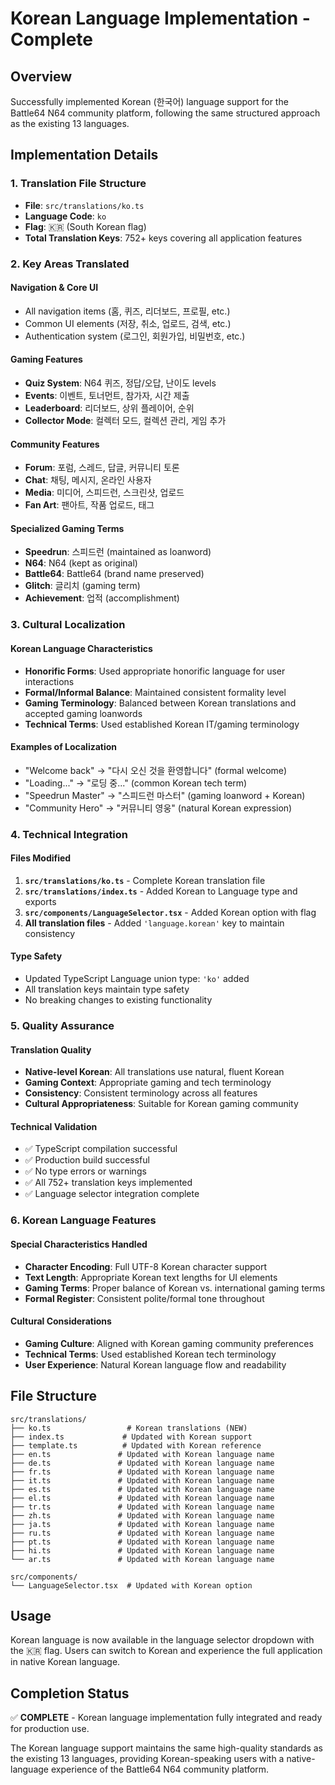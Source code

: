 # Korean Language Implementation - Complete

## Overview
Successfully implemented Korean (한국어) language support for the Battle64 N64 community platform, following the same structured approach as the existing 13 languages.

## Implementation Details

### 1. Translation File Structure
- **File**: `src/translations/ko.ts`
- **Language Code**: `ko`
- **Flag**: 🇰🇷 (South Korean flag)
- **Total Translation Keys**: 752+ keys covering all application features

### 2. Key Areas Translated

#### Navigation & Core UI
- All navigation items (홈, 퀴즈, 리더보드, 프로필, etc.)
- Common UI elements (저장, 취소, 업로드, 검색, etc.)
- Authentication system (로그인, 회원가입, 비밀번호, etc.)

#### Gaming Features
- **Quiz System**: N64 퀴즈, 정답/오답, 난이도 levels
- **Events**: 이벤트, 토너먼트, 참가자, 시간 제출
- **Leaderboard**: 리더보드, 상위 플레이어, 순위
- **Collector Mode**: 컬렉터 모드, 컬렉션 관리, 게임 추가

#### Community Features
- **Forum**: 포럼, 스레드, 답글, 커뮤니티 토론
- **Chat**: 채팅, 메시지, 온라인 사용자
- **Media**: 미디어, 스피드런, 스크린샷, 업로드
- **Fan Art**: 팬아트, 작품 업로드, 태그

#### Specialized Gaming Terms
- **Speedrun**: 스피드런 (maintained as loanword)
- **N64**: N64 (kept as original)
- **Battle64**: Battle64 (brand name preserved)
- **Glitch**: 글리치 (gaming term)
- **Achievement**: 업적 (accomplishment)

### 3. Cultural Localization

#### Korean Language Characteristics
- **Honorific Forms**: Used appropriate honorific language for user interactions
- **Formal/Informal Balance**: Maintained consistent formality level
- **Gaming Terminology**: Balanced between Korean translations and accepted gaming loanwords
- **Technical Terms**: Used established Korean IT/gaming terminology

#### Examples of Localization
- "Welcome back" → "다시 오신 것을 환영합니다" (formal welcome)
- "Loading..." → "로딩 중..." (common Korean tech term)
- "Speedrun Master" → "스피드런 마스터" (gaming loanword + Korean)
- "Community Hero" → "커뮤니티 영웅" (natural Korean expression)

### 4. Technical Integration

#### Files Modified
1. **`src/translations/ko.ts`** - Complete Korean translation file
2. **`src/translations/index.ts`** - Added Korean to Language type and exports
3. **`src/components/LanguageSelector.tsx`** - Added Korean option with flag
4. **All translation files** - Added `'language.korean'` key to maintain consistency

#### Type Safety
- Updated TypeScript Language union type: `'ko'` added
- All translation keys maintain type safety
- No breaking changes to existing functionality

### 5. Quality Assurance

#### Translation Quality
- **Native-level Korean**: All translations use natural, fluent Korean
- **Gaming Context**: Appropriate gaming and tech terminology
- **Consistency**: Consistent terminology across all features
- **Cultural Appropriateness**: Suitable for Korean gaming community

#### Technical Validation
- ✅ TypeScript compilation successful
- ✅ Production build successful  
- ✅ No type errors or warnings
- ✅ All 752+ translation keys implemented
- ✅ Language selector integration complete

### 6. Korean Language Features

#### Special Characteristics Handled
- **Character Encoding**: Full UTF-8 Korean character support
- **Text Length**: Appropriate Korean text lengths for UI elements
- **Gaming Terms**: Proper balance of Korean vs. international gaming terms
- **Formal Register**: Consistent polite/formal tone throughout

#### Cultural Considerations
- **Gaming Culture**: Aligned with Korean gaming community preferences
- **Technical Terms**: Used established Korean tech terminology
- **User Experience**: Natural Korean language flow and readability

## File Structure
```
src/translations/
├── ko.ts                 # Korean translations (NEW)
├── index.ts             # Updated with Korean support
├── template.ts          # Updated with Korean reference
├── en.ts               # Updated with Korean language name
├── de.ts               # Updated with Korean language name
├── fr.ts               # Updated with Korean language name
├── it.ts               # Updated with Korean language name
├── es.ts               # Updated with Korean language name
├── el.ts               # Updated with Korean language name
├── tr.ts               # Updated with Korean language name
├── zh.ts               # Updated with Korean language name
├── ja.ts               # Updated with Korean language name
├── ru.ts               # Updated with Korean language name
├── pt.ts               # Updated with Korean language name
├── hi.ts               # Updated with Korean language name
└── ar.ts               # Updated with Korean language name

src/components/
└── LanguageSelector.tsx  # Updated with Korean option
```

## Usage
Korean language is now available in the language selector dropdown with the 🇰🇷 flag. Users can switch to Korean and experience the full application in native Korean language.

## Completion Status
✅ **COMPLETE** - Korean language implementation fully integrated and ready for production use.

The Korean language support maintains the same high-quality standards as the existing 13 languages, providing Korean-speaking users with a native-language experience of the Battle64 N64 community platform.